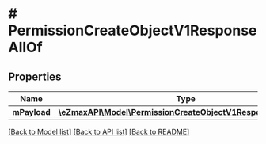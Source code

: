 # # PermissionCreateObjectV1ResponseAllOf

## Properties

Name | Type | Description | Notes
------------ | ------------- | ------------- | -------------
**mPayload** | [**\eZmaxAPI\Model\PermissionCreateObjectV1ResponseMPayload**](PermissionCreateObjectV1ResponseMPayload.md) |  |

[[Back to Model list]](../../README.md#models) [[Back to API list]](../../README.md#endpoints) [[Back to README]](../../README.md)
